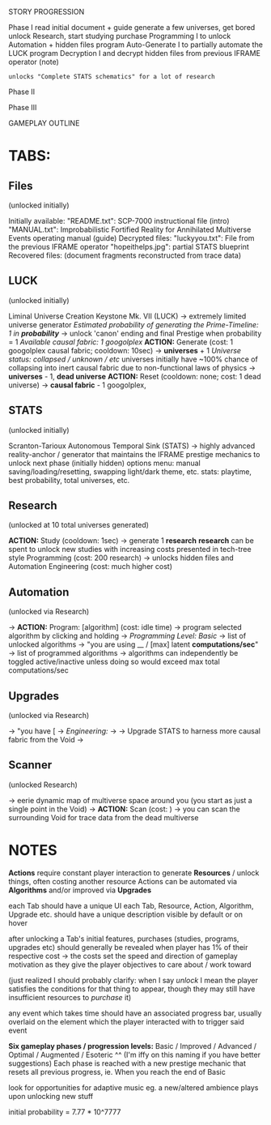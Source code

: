 STORY PROGRESSION

Phase I
    read initial document + guide
    generate a few universes, get bored
    unlock Research, start studying
    purchase Programming I to unlock Automation + hidden files
    program Auto-Generate I to partially automate the LUCK
    program Decryption I and decrypt hidden files from previous IFRAME operator (note)

    unlocks "Complete STATS schematics" for a lot of research
    
     

Phase II



Phase III



GAMEPLAY OUTLINE

# TABS:

## Files
(unlocked initially)

Initially available:
    "README.txt": SCP-7000 instructional file (intro)
    "MANUAL.txt": Improbabilistic Fortified Reality for Annihilated Multiverse Events operating manual (guide)
Decrypted files:
    "luckyyou.txt": File from the previous IFRAME operator
    "hopeithelps.jpg": partial STATS blueprint
Recovered files:
    (document fragments reconstructed from trace data)


## LUCK
(unlocked initially)

Liminal Universe Creation Keystone Mk. VII (LUCK) -> extremely limited universe generator
    *Estimated probability of generating the Prime-Timeline: 1 in __probability__* -> unlock 'canon' ending and final Prestige when probability = 1
    *Available causal fabric: 1 googolplex*
    **ACTION:** Generate (cost: 1 googolplex causal fabric; cooldown: 10sec) -> __universes__ + 1
    *Universe status: collapsed / unknown / etc*
        universes initially have ~100% chance of collapsing into inert causal fabric due to non-functional laws of physics -> __universes__ - 1, __dead universe__
    **ACTION:** Reset (cooldown: none; cost: 1 dead universe) -> __causal fabric__ - 1 googolplex, 


## STATS
(unlocked initially)

Scranton-Tarioux Autonomous Temporal Sink (STATS) -> highly advanced reality-anchor / generator that maintains the IFRAME
prestige mechanics to unlock next phase (initially hidden)
options menu: manual saving/loading/resetting, swapping light/dark theme, etc.
stats: playtime, best probability, total universes, etc.


## Research 
(unlocked at 10 total universes generated)

**ACTION:** Study (cooldown: 1sec) -> generate 1 __research__
__research__ can be spent to unlock new studies with increasing costs presented in tech-tree style
    Programming (cost: 200 research) -> unlocks hidden files and Automation
    Engineering (cost: much higher cost)


## Automation
(unlocked via Research)

-> **ACTION:** Program: [algorithm] (cost: idle time) -> program selected algorithm by clicking and holding
-> *Programming Level: Basic*
-> list of unlocked algorithms
-> "you are using __ / [max] latent __computations/sec__"
-> list of programmed algorithms -> algorithms can independently be toggled active/inactive unless doing so would exceed max total computations/sec



## Upgrades
(unlocked via Research)

-> "you have [
-> *Engineering:*
-> 
-> Upgrade STATS to harness more causal fabric from the Void -> 


## Scanner
(unlocked Research)

-> eerie dynamic map of multiverse space around you (you start as just a single point in the Void)
-> **ACTION:** Scan (cost: ) -> you can scan the surrounding Void for trace data from the dead multiverse


# NOTES

**Actions** require constant player interaction to generate __Resources__ / unlock things, often costing another resource
Actions can be automated via **Algorithms** and/or improved via **Upgrades**

each Tab should have a unique UI
each Tab, Resource, Action, Algorithm, Upgrade etc. should have a unique description visible by default or on hover

after unlocking a Tab's initial features, purchases (studies, programs, upgrades etc) should generally be revealed when player has 1% of their respective cost -> the costs set the speed and direction of gameplay motivation as they give the player objectives to care about / work toward

(just realized I should probably clarify: when I say *unlock* I mean the player satisfies the conditions for that thing to appear, though they may still have insufficient resources to *purchase* it)

any event which takes time should have an associated progress bar, usually overlaid on the element which the player interacted with to trigger said event

**Six gameplay phases / progression levels:** Basic / Improved / Advanced / Optimal / Augmented / Esoteric
^^ (I'm iffy on this naming if you have better suggestions)
Each phase is reached with a new prestige mechanic that resets all previous progress, ie. When you reach the end of Basic 

look for opportunities for adaptive music eg. a new/altered ambience plays upon unlocking new stuff

initial probability = 7.77 * 10^7777